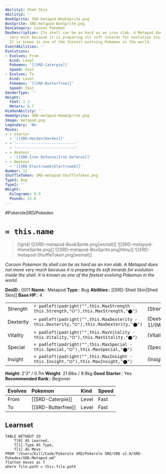 ```yaml
---
Ability1: Shed Skin
Ability2: ''
BookSprite: SRD-metapod-BookSprite.png
BoxSprite: SRD-metapod-BoxSprite.png
DexCategory: Cocoon Pokemon
DexDescription: Its shell can be as hard as an iron slab. A Metapod does not move
  very much because it is preparing its soft innards for evolution inside the shell.
  It is known as one of the fastest evolving Pokemon in the world.
EventAbilities: ''
Evolutions:
- Evolves: From
  Kind: Level
  Pokemon: '[[SRD-Caterpie]]'
  Speed: Fast
- Evolves: To
  Kind: Level
  Pokemon: '[[SRD-Butterfree]]'
  Speed: Fast
GenderType: ''
Height:
  Feet: 2.3
  Meters: 0.7
HiddenAbility: ''
HomeSprite: SRD-metapod-HomeSprite.png
Image: metapod.png
Legendary: 'No'
Moves:
- - Starter
  - '[[SRD-Harden|Harden]]'
- - '---------------------------'
  - '---------------------------'
- - Amateur
  - '[[SRD-Iron Defense|Iron Defense]]'
- - Amateur
  - '[[SRD-Electroweb|Electroweb]]'
Number: 11
ShuffleToken: SRD-metapod-ShuffleToken.png
Type1: Bug
Type2: ''
Weight:
  Kilograms: 9.9
  Pounds: 21.8
---
```


#PokeroleSRD/Pokedex

# `= this.name`

> [!grid]
> ![[SRD-metapod-BookSprite.png|wsmall]]
> ![[SRD-metapod-HomeSprite.png]]
> ![[SRD-metapod-BoxSprite.png|htiny]]
> ![[SRD-metapod-ShuffleToken.png|wsmall]]


*Cocoon Pokemon*
*Its shell can be as hard as an iron slab. A Metapod does not move very much because it is preparing its soft innards for evolution inside the shell. It is known as one of the fastest evolving Pokemon in the world.*

**DexID**:: 0011
**Name**:: Metapod
**Type**:: Bug
**Abilities**:: [[SRD-Shed Skin|Shed Skin]]
**Base HP**:: 4

|           |                                                                                        |                                          |
| --------- | -------------------------------------------------------------------------------------- | ---------------------------------------- |
| Strength  | `= padleft(padright("",this.MaxStrength - this.Strength,"⭘"),this.MaxStrength,"⬤")`    | (Strength::1)/(MaxStrength::3)   |
| Dexterity | `= padleft(padright("",this.MaxDexterity - this.Dexterity,"⭘"),this.MaxDexterity,"⬤")` | (Dexterity:: 1)/(MaxDexterity::3) |
| Vitality  | `= padleft(padright("",this.MaxVitality - this.Vitality,"⭘"),this.MaxVitality,"⬤")`    | (Vitality::2)/(MaxVitality::4)   |
| Special   | `= padleft(padright("",this.MaxSpecial - this.Special,"⭘"),this.MaxSpecial,"⬤")`       | (Special::1)/(MaxSpecial::3)     |
| Insight   | `= padleft(padright("",this.MaxInsight - this.Insight,"⭘"),this.MaxInsight,"⬤")`       | (Insight::1)/(MaxInsight::3)     |

**Height**: 2'3" / 0.7m
**Weight**: 21.8lbs / 9.9kg
**Good Starter**:: Yes
**Recommended Rank**:: Beginner

| Evolves   | Pokemon            | Kind   | Speed   |
|:----------|:-------------------|:-------|:--------|
| From      | [[SRD-Caterpie]]   | Level  | Fast    |
| To        | [[SRD-Butterfree]] | Level  | Fast    |

## Learnset

```dataview
TABLE WITHOUT ID
    T[0] AS Learned,
    T[1].Type AS Type,
    T[1] AS Move
FROM "/Users/bill/Code/Pokerole SRD/Pokerole SRD/SRD v2.0/SRD-Pokedex/SRD-Metapod.md"
flatten moves as T
where file.path = this.file.path
```
